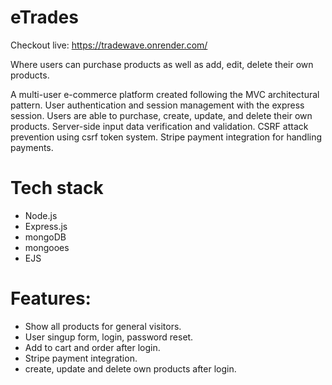 # eTrades

Checkout live: https://tradewave.onrender.com/

Where users can purchase products as well as add, edit, delete their own products.

A multi-user e-commerce platform created following the MVC architectural pattern.  User authentication and session management with the express session. Users are able to purchase,  create, update, and delete their own products. Server-side input data verification and validation. CSRF attack prevention using csrf token system.  Stripe payment integration for handling payments.

# Tech stack
- Node.js
- Express.js
- mongoDB
- mongooes
- EJS

# Features:
- Show all products for general visitors.
- User singup form, login, password reset.
- Add to cart and order after login.
- Stripe payment integration.
- create, update and delete own products after login.
